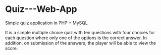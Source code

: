 Quiz---Web-App
==============

Simple quiz application in PHP + MySQL

It is a simple multiple choice quiz with ten questions with four choices for each question where only one of the options is 
the correct answer. In addition, on submission of the answers, the player will be able to view the score.
